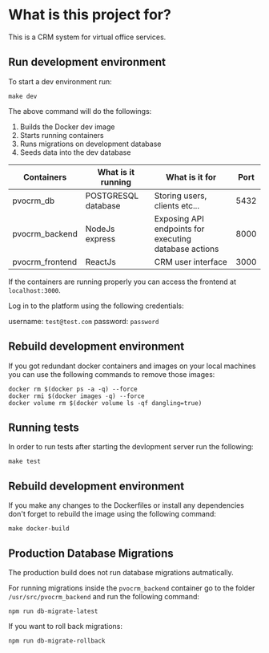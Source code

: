 # What is this project for?

This is a CRM system for virtual office services.

## Run development environment

To start a dev environment run:

```
make dev
```

The above command will do the followings:

1. Builds the Docker dev image
2. Starts running containers
3. Runs migrations on development database
4. Seeds data into the dev database

Containers | What is it running | What is it for | Port |
------------ | ------------- | ------------- | ------------- 
| pvocrm_db     | POSTGRESQL database | Storing users, clients etc... | 5432 |
| pvocrm_backend      | NodeJs express      | Exposing API endpoints for executing database actions |   8000 |
| pvocrm_frontend | ReactJs      | CRM user interface |   3000 |

If the containers are running properly you can access the frontend at `localhost:3000`.

Log in to the platform using the following credentials:

username: `test@test.com`
password: `password`

## Rebuild development environment

If you got redundant docker containers and images on your local machines you can use the following commands to remove those images:

```
docker rm $(docker ps -a -q) --force
docker rmi $(docker images -q) --force
docker volume rm $(docker volume ls -qf dangling=true)
```

## Running tests

In order to run tests after starting the devlopment server run the following:

```
make test
```

## Rebuild development environment

If you make any changes to the Dockerfiles or install any dependencies don't forget to rebuild the image using the following command:

```
make docker-build
```

## Production Database Migrations

The production build does not run database migrations autmatically.

For running migrations inside the `pvocrm_backend` container go to the folder `/usr/src/pvocrm_backend` and run the following command:

```
npm run db-migrate-latest
```

If you want to roll back migrations:

```
npm run db-migrate-rollback
```